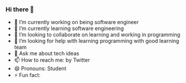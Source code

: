 ### Hi there 👋

<!--
**Ziad-Wafy/Ziad-Wafy** is a ✨ _special_ ✨ repository because its `README.md` (this file) appears on your GitHub profile.

Here are some ideas to get you started: -->

- 🔭 I’m currently working on being software engineer 
- 🌱 I’m currently learning software engineering 
- 👯 I’m looking to collaborate on learning and working in programming
- 🤔 I’m looking for help with learning programming with good learning team
- 💬 Ask me about tech ideas
- 📫 How to reach me: by Twitter
- 😄 Pronouns: Student
- ⚡ Fun fact: 

